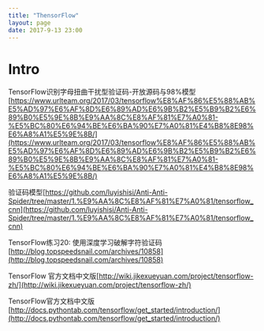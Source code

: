 ```yaml
---
title: "ThensorFlow"
layout: page
date: 2017-9-13 23:00
---
```


# Intro

TensorFlow识别字母扭曲干扰型验证码-开放源码与98%模型 [https://www.urlteam.org/2017/03/tensorflow%E8%AF%86%E5%88%AB%E5%AD%97%E6%AF%8D%E6%89%AD%E6%9B%B2%E5%B9%B2%E6%89%B0%E5%9E%8B%E9%AA%8C%E8%AF%81%E7%A0%81-%E5%BC%80%E6%94%BE%E6%BA%90%E7%A0%81%E4%B8%8E98%E6%A8%A1%E5%9E%8B/](https://www.urlteam.org/2017/03/tensorflow%E8%AF%86%E5%88%AB%E5%AD%97%E6%AF%8D%E6%89%AD%E6%9B%B2%E5%B9%B2%E6%89%B0%E5%9E%8B%E9%AA%8C%E8%AF%81%E7%A0%81-%E5%BC%80%E6%94%BE%E6%BA%90%E7%A0%81%E4%B8%8E98%E6%A8%A1%E5%9E%8B/)

验证码模型[https://github.com/luyishisi/Anti-Anti-Spider/tree/master/1.%E9%AA%8C%E8%AF%81%E7%A0%81/tensorflow_cnn](https://github.com/luyishisi/Anti-Anti-Spider/tree/master/1.%E9%AA%8C%E8%AF%81%E7%A0%81/tensorflow_cnn)

TensorFlow练习20: 使用深度学习破解字符验证码 [http://blog.topspeedsnail.com/archives/10858](http://blog.topspeedsnail.com/archives/10858)

TensorFlow 官方文档中文版[http://wiki.jikexueyuan.com/project/tensorflow-zh/](http://wiki.jikexueyuan.com/project/tensorflow-zh/)

TensorFlow官方文档中文版[http://docs.pythontab.com/tensorflow/get_started/introduction/](http://docs.pythontab.com/tensorflow/get_started/introduction/)
